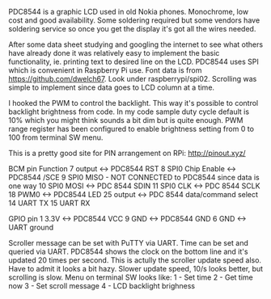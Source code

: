 PDC8544 is a graphic LCD used in old Nokia phones. Monochrome, low cost and good availability. Some soldering required but 
some vendors have soldering service so once you get the display it's got all the wires needed.

After some data sheet studying and googling the internet to see what others have already done it was relatively easy to 
implement the basic functionality, ie. printing text to desired line on the LCD. PDC8544 uses SPI which is convenient in 
Raspberry Pi use. Font data is from https://github.com/dwelch67. Look under raspberrypi/spi02. Scrolling was simple to 
implement since data goes to LCD column at a time.

I hooked the PWM to control the backlight. This way it's possible to control backlight brightness from code. In my code sample 
duty cycle default is 10% which you might think sounds a bit dim but is quite enough. PWM range register has been 
configured to enable brightness setting from 0 to 100 from terminal SW menu.

This is a pretty good site for PIN arrangement on RPi: http://pinout.xyz/

BCM pin      Function
7             output <-> PDC8544 RST
8             SPI0 Chip Enable <-> PDC8544 /SCE
9             SPI0 MISO - NOT CONNECTED to PDC8544 since data is one way
10            SPI0 MOSI <-> PDC 8544 SDIN
11            SPI0 CLK <-> PDC 8544 SCLK
18            PWM0 <-> PDC8544 LED
25            output <-> PDC 8544 data/command select
14            UART TX
15            UART RX

GPIO pin
1             3.3V <-> PDC8544 VCC
9             GND <-> PDC8544 GND
6             GND <-> UART ground

Scroller message can be set with PuTTY via UART. Time can be set and queried via UART. PDC8544 shows the clock on the 
bottom line and it's updated 20 times per second. This is actully the scroller update speed also. Have to admit it looks 
a bit hazy. Slower update speed, 10/s looks better, but scrolling is slow. Menu on terminal SW looks like:
 1 - Set time
 2 - Get time now
 3 - Set scroll message
 4 - LCD backlight brighness
 

